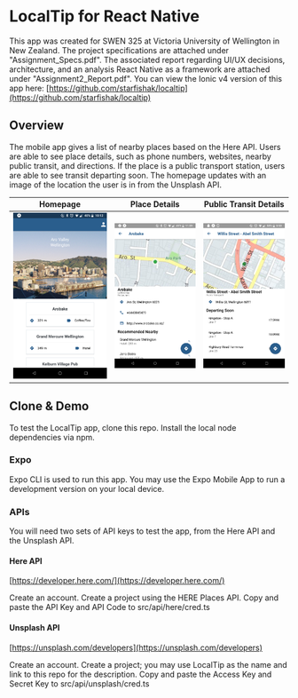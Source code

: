# LocalTip for React Native
This app was created for SWEN 325 at Victoria University of Wellington in New Zealand. 
The project specifications are attached under "Assignment_Specs.pdf". The associated report regarding UI/UX decisions, architecture, and an analysis React Native as a framework are attached under "Assignment2_Report.pdf".
You can view the Ionic v4 version of this app here: [https://github.com/starfishak/localtip](https://github.com/starfishak/localtip)

## Overview ##
The mobile app gives a list of nearby places based on the Here API. Users are able to see place details, such as phone numbers, websites, nearby public transit, and directions. If the place is a public transport station, users are able to see transit departing soon. The homepage updates with an image of the location the user is in from the Unsplash API.

| Homepage  | Place Details | Public Transit Details |
| ------------- | ------------- | ------------- |
| ![Homepage](screenshots/1.png)  | ![Place Details](screenshots/2.png)  | ![Public Transit Details](screenshots/3.png) |

## Clone & Demo ##
To test the LocalTip app, clone this repo.
Install the local node dependencies via npm.

### Expo ###
Expo CLI is used to run this app. You may use the Expo Mobile App to run a development version on your local device.

### APIs ###

You will need two sets of API keys to test the app, from the Here API and the Unsplash API.

#### Here API #### 
[https://developer.here.com/](https://developer.here.com/)

Create an account. Create a project using the HERE Places API.
Copy and paste the API Key and API Code to src/api/here/cred.ts

#### Unsplash API ####
[https://unsplash.com/developers](https://unsplash.com/developers)

Create an account. Create a project; you may use LocalTip as the name and link to this repo for the description.
Copy and paste the Access Key and Secret Key to src/api/unsplash/cred.ts